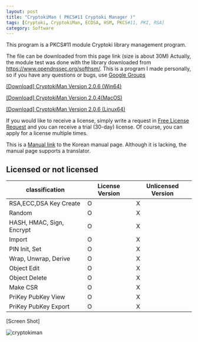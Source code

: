 ```yaml
---
layout: post
title: "CryptokiMan ( PKCS#11 Cryptoki Manager )"
tags: [Cryptoki, CryptokiMan, ECDSA, HSM, PKCS#11, PKI, RSA]
category: Software
---
```

This program is a PKCS#11 module Cryptoki library management program.

The file can be downloaded from this page link (size is about 30M)
Actually, the module test was done with the library downloaded from https://www.opendnssec.org/softhsm/.
This is a program I made personally, so if you have any questions or bugs, use [Google Groups]( https://groups.google.com/g/cryptokiman, "Google Groups" )

[[Download] CryptokiMan Version 2.0.6 (Win64)](https://jykim74.github.io/msi/CryptokiMan-enV206.msi "CryptokiMan")

[[Download] CryptokiMan Version 2.0.4(MacOS)](https://jykim74.github.io/dmg/CryptokiManV204.dmg, "CryptokiMan")

[[Download] CryptokiMan Version 2.0.6 (Linux64)](https://jykim74.github.io/zip/CryptokiManV206.zip, "CryptokiMan")

If you would like to receive a license, simply write a request in [Free License Request](https::/jykim7.mycafe24.com/user_reg.php) and you can receive a trial (30-day) license.
Of course, you can apply for a license multiple times.

This is a [Manual link]( https://jykim74.tistory.com/category/Manual/CryptokiMan "CryptokiMan Manual")  to the Korean manual page.
Although it is lacking, the manual page supports a translator.

## Licensed or not licensed

|classification|License Version|Unlicensed Version|
|---|---|---|
| RSA,ECC,DSA Key Create | O | X |
| Random | O | X |
| HASH, HMAC, Sign, Encrypt | O | X |
| Import | O | X |
| PIN Init, Set | O | X |
| Wrap, Unwrap, Derive | O | X |
| Object Edit | O | X |
| Object Delete | O | X |
| Make CSR | O | X |
| PriKey PubKey View | O | X |
| PriKey PubKey Export | O | X |


[Screen Shot]

![cryptokiman](https://github.com/user-attachments/assets/6f6cab3e-1634-44e1-b3aa-edfbb889e641)
